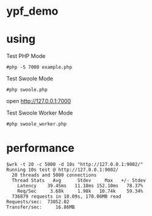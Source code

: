 ypf_demo
===

using
===

Test PHP Mode
````
#php -S 7000 example.php
````

Test Swoole Mode
````
#php swoole.php
````

open  http://127.0.0.1:7000

Test Swoole Worker Mode
````
#php swoole_worker.php
````

performance
===

````
$wrk -t 20 -c 5000 -d 10s "http://127.0.0.1:9002/"
Running 10s test @ http://127.0.0.1:9002/
  20 threads and 5000 connections
  Thread Stats   Avg      Stdev     Max   +/- Stdev
    Latency    39.45ms   11.18ms 152.10ms   78.37%
    Req/Sec     3.68k     1.98k   10.74k    59.34%
  736879 requests in 10.09s, 170.06MB read
Requests/sec:  73052.02
Transfer/sec:     16.86MB
````
